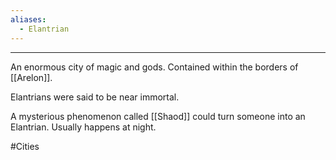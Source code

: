 ```yaml
---
aliases:
  - Elantrian
---
```

---
An enormous city of magic and gods. Contained within the borders of [[Arelon]].

Elantrians were said to be near immortal.

A mysterious phenomenon called [[Shaod]] could turn someone into an Elantrian. Usually happens at night.

#Cities 